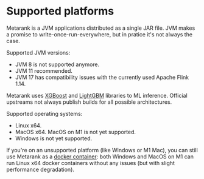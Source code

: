 # Supported platforms 

Metarank is a JVM applications distributed as a single JAR file. JVM makes a promise to write-once-run-everywhere, but
in pratice it's not always the case.

Supported JVM versions:
* JVM 8 is not supported anymore.
* JVM 11 recommended.
* JVM 17 has compatibility issues with the currently used Apache Flink 1.14.

Metarank uses [XGBoost](https://github.com/metarank/xgboost-java) and [LightGBM](https://github.com/metarank/lightgbm4j) 
libraries to ML inference. Official upstreams not always publish builds for all possible architectures.

Supported operating systems:
* Linux x64.
* MacOS x64. MacOS on M1 is not yet supported.
* Windows is not yet supported.

If you're on an unsupported platform (like Windows or M1 Mac), you can still use Metarank as a [docker container](deploy/docker.md): both
Windows and MacOS on M1 can run Linux x64 docker containers without any issues (but with slight performance degradation).